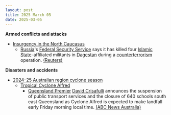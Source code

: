 ```yaml
---
layout: post
title: 2025 March 05
date: 2025-03-05
---
```



**Armed conflicts and attacks**

* [Insurgency in the North Caucasus](https://en.wikipedia.org/wiki/Insurgency_in_the_North_Caucasus "Insurgency in the North Caucasus")
  + [Russia](https://en.wikipedia.org/wiki/Russia "Russia")'s [Federal Security Service](https://en.wikipedia.org/wiki/Federal_Security_Service "Federal Security Service") says it has killed four [Islamic State](https://en.wikipedia.org/wiki/Islamic_State "Islamic State")-affiliated militants in [Dagestan](https://en.wikipedia.org/wiki/Dagestan "Dagestan") during a [counterterrorism](https://en.wikipedia.org/wiki/Counterterrorism "Counterterrorism") operation. [(Reuters)](https://www.reuters.com/world/europe/russia-say-it-killed-four-islamic-state-affiliated-militants-dagestan-2025-03-05/)

**Disasters and accidents**

* [2024–25 Australian region cyclone season](https://en.wikipedia.org/wiki/2024%E2%80%9325_Australian_region_cyclone_season "2024–25 Australian region cyclone season")
  + [Tropical Cyclone Alfred](https://en.wikipedia.org/wiki/Cyclone_Alfred_%282025%29 "Cyclone Alfred (2025)")
    - [Queensland Premier](https://en.wikipedia.org/wiki/Premier_of_Queensland "Premier of Queensland") [David Crisafulli](https://en.wikipedia.org/wiki/David_Crisafulli "David Crisafulli") announces the suspension of public transport services and the closure of 640 schools south east Queensland as Cyclone Alfred is expected to make landfall early Friday morning local time. [(ABC News Australia)](https://www.abc.net.au/news/2025-03-05/tropical-cyclone-alfred-brisbane-forecast-queensland-nsw-live/105010498)
